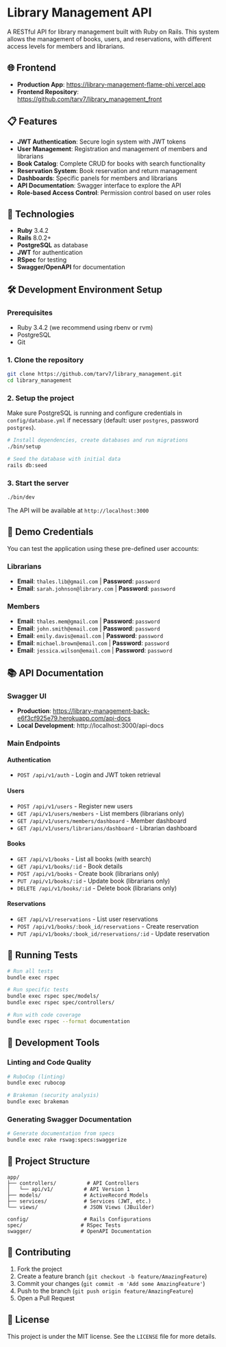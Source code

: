 # Library Management API

A RESTful API for library management built with Ruby on Rails. This system allows the management of books, users, and reservations, with different access levels for members and librarians.

## 🌐 Frontend

- **Production App**: https://library-management-flame-phi.vercel.app
- **Frontend Repository**: https://github.com/tarv7/library_management_front

## 📋 Features

- **JWT Authentication**: Secure login system with JWT tokens
- **User Management**: Registration and management of members and librarians
- **Book Catalog**: Complete CRUD for books with search functionality
- **Reservation System**: Book reservation and return management
- **Dashboards**: Specific panels for members and librarians
- **API Documentation**: Swagger interface to explore the API
- **Role-based Access Control**: Permission control based on user roles

## 🚀 Technologies

- **Ruby** 3.4.2
- **Rails** 8.0.2+
- **PostgreSQL** as database
- **JWT** for authentication
- **RSpec** for testing
- **Swagger/OpenAPI** for documentation

## 🛠️ Development Environment Setup

### Prerequisites

- Ruby 3.4.2 (we recommend using rbenv or rvm)
- PostgreSQL
- Git

### 1. Clone the repository

```bash
git clone https://github.com/tarv7/library_management.git
cd library_management
```

### 2. Setup the project

Make sure PostgreSQL is running and configure credentials in `config/database.yml` if necessary (default: user `postgres`, password `postgres`).

```bash
# Install dependencies, create databases and run migrations
./bin/setup

# Seed the database with initial data
rails db:seed
```

### 3. Start the server

```bash
./bin/dev
```

The API will be available at `http://localhost:3000`

## 🔑 Demo Credentials

You can test the application using these pre-defined user accounts:

### Librarians
- **Email**: `thales.lib@gmail.com` | **Password**: `password`
- **Email**: `sarah.johnson@library.com` | **Password**: `password`

### Members
- **Email**: `thales.mem@gmail.com` | **Password**: `password`
- **Email**: `john.smith@email.com` | **Password**: `password`
- **Email**: `emily.davis@email.com` | **Password**: `password`
- **Email**: `michael.brown@email.com` | **Password**: `password`
- **Email**: `jessica.wilson@email.com` | **Password**: `password`

## 📚 API Documentation

### Swagger UI

- **Production**: https://library-management-back-e6f3cf925e79.herokuapp.com/api-docs
- **Local Development**: http://localhost:3000/api-docs

### Main Endpoints

#### Authentication
- `POST /api/v1/auth` - Login and JWT token retrieval

#### Users
- `POST /api/v1/users` - Register new users
- `GET /api/v1/users/members` - List members (librarians only)
- `GET /api/v1/users/members/dashboard` - Member dashboard
- `GET /api/v1/users/librarians/dashboard` - Librarian dashboard

#### Books
- `GET /api/v1/books` - List all books (with search)
- `GET /api/v1/books/:id` - Book details
- `POST /api/v1/books` - Create book (librarians only)
- `PUT /api/v1/books/:id` - Update book (librarians only)
- `DELETE /api/v1/books/:id` - Delete book (librarians only)

#### Reservations
- `GET /api/v1/reservations` - List user reservations
- `POST /api/v1/books/:book_id/reservations` - Create reservation
- `PUT /api/v1/books/:book_id/reservations/:id` - Update reservation

## 🧪 Running Tests

```bash
# Run all tests
bundle exec rspec

# Run specific tests
bundle exec rspec spec/models/
bundle exec rspec spec/controllers/

# Run with code coverage
bundle exec rspec --format documentation
```

## 🔧 Development Tools

### Linting and Code Quality

```bash
# RuboCop (linting)
bundle exec rubocop

# Brakeman (security analysis)
bundle exec brakeman
```

### Generating Swagger Documentation

```bash
# Generate documentation from specs
bundle exec rake rswag:specs:swaggerize
```

## 📝 Project Structure

```
app/
├── controllers/          # API Controllers
│   └── api/v1/          # API Version 1
├── models/              # ActiveRecord Models
├── services/            # Services (JWT, etc.)
└── views/               # JSON Views (JBuilder)

config/                  # Rails Configurations
spec/                   # RSpec Tests
swagger/                # OpenAPI Documentation
```

## 🤝 Contributing

1. Fork the project
2. Create a feature branch (`git checkout -b feature/AmazingFeature`)
3. Commit your changes (`git commit -m 'Add some AmazingFeature'`)
4. Push to the branch (`git push origin feature/AmazingFeature`)
5. Open a Pull Request

## 📄 License

This project is under the MIT license. See the `LICENSE` file for more details.
